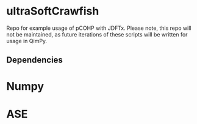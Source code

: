 # ultraSoftCrawfish
Repo for example usage of pCOHP with JDFTx. Please note, this repo will not be maintained, as future iterations of these scripts will be written for usage in QimPy.


## Dependencies
# Numpy
# ASE
